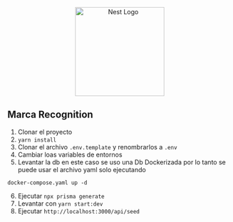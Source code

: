 <p align="center">
  <a href="https://www.cel.gob.sv/" target="blank"><img src="https://pbs.twimg.com/profile_images/1307069445681172480/qRL3IeTh_400x400.jpg" width="200" alt="Nest Logo" /></a>
</p>
 
## Marca Recognition

1. Clonar el proyecto
2. ```yarn install```
3. Clonar el archivo ```.env.template``` y renombrarlos a ```.env```
4. Cambiar loas variables de entornos
5. Levantar la db en este caso se uso una Db Dockerizada por lo tanto se puede usar el archivo yaml solo ejecutando
```
docker-compose.yaml up -d
```
6. Ejecutar ```npx prisma generate```
7. Levantar con ```yarn start:dev```
8. Ejecutar ```http://localhost:3000/api/seed```